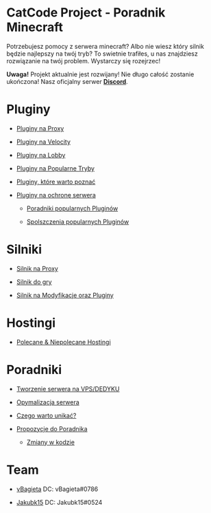 # CatCode Project - Poradnik Minecraft

Potrzebujesz pomocy z serwera minecraft? Albo nie wiesz który silnik będzie najlepszy na twój tryb? To swietnie trafiłes, u nas znajdziesz rozwiązanie na twój problem. Wystarczy się rozejrzec!

**Uwaga!** Projekt aktualnie jest rozwijany! Nie długo całość zostanie ukończona!
Nasz oficjalny serwer [**Discord**](https://discord.gg/AEpaGYdTEk).

# Pluginy

- [Pluginy na Proxy](https://github.com/vBagieta/Minecraft/blob/main/Pluginy/pluginy-proxy.md)

- [Pluginy na Velocity](https://vBagieta/CatCode-DOCS/blob/main/Pluginy/pluginy-velocity.md)

- [Pluginy na Lobby](https://github.com/vBagieta/Minecraft/blob/main/Pluginy/plugin-lobby.md)

- [Pluginy na Popularne Tryby](https://github.com/vBagieta/Minecraft/blob/main/Pluginy/pluginy_na_tryby.md)

- [Pluginy, które warto poznać](https://github.com/vBagieta/Minecraft/blob/main/Pluginy/pluginy-wart-poznac.md)

- [Pluginy na ochronę serwera](https://github.com/vBagieta/Minecraft/blob/main/Pluginy/pluginy-ochrona.md)

    - [Poradniki popularnych Pluginów](https://github.com/vBagieta/Minecraft/blob/main/Poradniki/poradnik-popularnych-plg.md)

    - [Spolszczenia popularnych Pluginów](https://github.com/vBagieta/Minecraft/blob/main/Pluginy/Spolszczenia/spolszczenia.md)

# Silniki

- [Silnik na Proxy](https://github.com/vBagieta/Minecraft/blob/main/Silniki/silnik-proxy.md)

- [Silnik do gry](https://github.com/vBagieta/Minecraft/blob/main/Silniki/silnik.md)

- [Silnik na Modyfikacje oraz Pluginy](https://github.com/vBagieta/Minecraft/blob/main/Silniki/silnik-mody.md)


# Hostingi

- [Polecane & Niepolecane Hostingi](https://github.com/vBagieta/Minecraft/blob/main/Hostingi/polecane_hostingi.md)

# Poradniki

- [Tworzenie serwera na VPS/DEDYKU](https://github.com/Jakubk15/poradnik-minecraft)

- [Opymalizacja serwera](https://github.com/vBagieta/CatCode-DOCS/blob/main/Poradniki/optymalizacja.md)

- [Czego warto unikać?](https://github.com/vBagieta/Minecraft/blob/main/Poradniki/warto-unikac.md)

- [Propozycje do Poradnika](https://github.com/vBagieta/Minecraft/issues)
  - [Zmiany w kodzie](https://github.com/vBagieta/Minecraft/pulls)

# Team

- [vBagieta](https://github.com/vBagieta/) DC: vBagieta#0786

- [Jakubk15](https://github.com/Jakubk15/) DC: Jakubk15#0524
